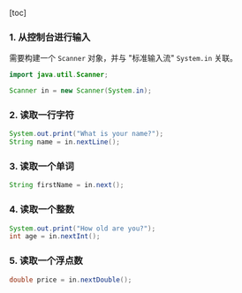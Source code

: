 [toc]

### 1. 从控制台进行输入

需要构建一个 `Scanner` 对象，并与 "标准输入流" `System.in` 关联。

```java
import java.util.Scanner;

Scanner in = new Scanner(System.in);
```

### 2. 读取一行字符

```java
System.out.print("What is your name?");
String name = in.nextLine();
```

### 3. 读取一个单词

```java
String firstName = in.next();
```

### 4. 读取一个整数

```java
System.out.print("How old are you?");
int age = in.nextInt();
```

### 5. 读取一个浮点数

```java
double price = in.nextDouble();
```

